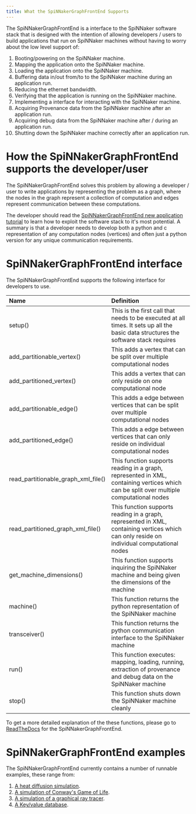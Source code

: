 ```yaml
---
title: What the SpiNNakerGraphFrontEnd Supports
---
```


The SpiNNakerGraphFrontEnd is a interface to the SpiNNaker software stack that is designed with the intention of allowing developers / users to 
build applications that run on SpiNNaker machines without having to worry about the low level support of:

1. Booting/powering on the SpiNNaker machine.
1. Mapping the application onto the SpiNNaker machine.
1. Loading the application onto the SpiNNaker machine.
1. Buffering data in/out from/to to the SpiNNaker machine during an application run.
1. Reducing the ethernet bandwidth.
1. Verifying that the application is running on the SpiNNaker machine.
1. Implementing a interface for interacting with the SpiNNaker machine.
1. Acquiring Provenance data from the SpiNNaker machine after an application run.
1. Acquiring debug data from the SpiNNaker machine after / during an application run.
1. Shutting down the SpiNNaker machine correctly after an application run.

# How the SpiNNakerGraphFrontEnd supports the developer/user

The SpiNNakerGraphFrontEnd solves this problem by allowing a developer / user to write applications by representing the problem as a graph, where the
nodes in the graph represent a collection of computation and edges represent communication between these computations. 

The developer should read the [SpiNNakerGraphFrontEnd new application tutorial](SpiNNakerGraphFrontEndAddNewApplicationTutorial.html) to learn how to 
exploit the software stack to it's most potential. A summary is that a developer needs to develop both a python and c representation of any computation nodes (vertices) and often just a python version for any unique communication requirements. 

# SpiNNakerGraphFrontEnd interface

The SpiNNakerGraphFrontEnd supports the following interface for developers to use.

|Name|Definition|
|:----------|:----------------------------|
|setup()|This is the first call that needs to be executed at all times. It sets up all the basic data structures the software stack requires|
|add_partitionable_vertex()|This adds a vertex that can be split over multiple computational nodes|
|add_partitioned_vertex()|This adds a vertex that can only reside on one computational node|
|add_partitionable_edge()|This adds a edge between vertices that can be split over multiple computational nodes|
|add_partitioned_edge()|This adds a edge between vertices that can only reside on individual computational nodes|
|read_partitionable_graph_xml_file()|This function supports reading in a graph, represented in XML, containing vertices which can be split over multiple computational nodes|
|read_partitioned_graph_xml_file()|This function supports reading in a graph, represented in XML, containing vertices which can only reside on individual computational nodes|
|get_machine_dimensions()|This function supports inquiring the SpiNNaker machine and being given the dimensions of the machine|
|machine()|This function returns the python representation of the SpiNNaker machine|
|transceiver()| This function returns the python communication interface to the SpiNNaker machine| 
|run()|This function executes: mapping, loading, running, extraction of provenance and debug data on the SpiNNaker machine|
|stop()|This function shuts down the SpiNNaker machine cleanly|

To get a more detailed explanation of the these functions, please go to [ReadTheDocs]() for the SpiNNakerGraphFrontEnd.

# SpiNNakerGraphFrontEnd examples

The SpiNNakerGraphFrontEnd currently contains a number of runnable examples, these range from:

1. [A heat diffusion simulation]().
1. [A simulation of Conway's Game of Life]().
1. [A simulation of a graphical ray tracer]().
1. [A Key/value database]().
